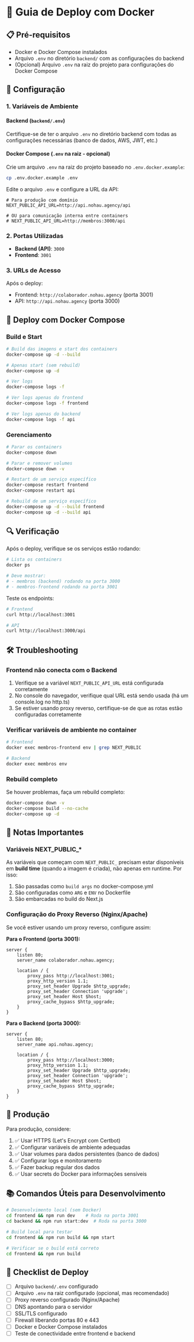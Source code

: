 # 🚀 Guia de Deploy com Docker

## 📋 Pré-requisitos

- Docker e Docker Compose instalados
- Arquivo `.env` no diretório `backend/` com as configurações do backend
- (Opcional) Arquivo `.env` na raiz do projeto para configurações do Docker Compose

## 🔧 Configuração

### 1. Variáveis de Ambiente

#### Backend (`backend/.env`)
Certifique-se de ter o arquivo `.env` no diretório backend com todas as configurações necessárias (banco de dados, AWS, JWT, etc.)

#### Docker Compose (`.env` na raiz - opcional)
Crie um arquivo `.env` na raiz do projeto baseado no `.env.docker.example`:

```bash
cp .env.docker.example .env
```

Edite o arquivo `.env` e configure a URL da API:

```env
# Para produção com domínio
NEXT_PUBLIC_API_URL=http://api.nohau.agency/api

# OU para comunicação interna entre containers
# NEXT_PUBLIC_API_URL=http://membros:3000/api
```

### 2. Portas Utilizadas

- **Backend (API)**: `3000`
- **Frontend**: `3001`

### 3. URLs de Acesso

Após o deploy:
- Frontend: `http://colaborador.nohau.agency` (porta 3001)
- API: `http://api.nohau.agency` (porta 3000)

## 🐳 Deploy com Docker Compose

### Build e Start

```bash
# Build das imagens e start dos containers
docker-compose up -d --build

# Apenas start (sem rebuild)
docker-compose up -d

# Ver logs
docker-compose logs -f

# Ver logs apenas do frontend
docker-compose logs -f frontend

# Ver logs apenas do backend
docker-compose logs -f api
```

### Gerenciamento

```bash
# Parar os containers
docker-compose down

# Parar e remover volumes
docker-compose down -v

# Restart de um serviço específico
docker-compose restart frontend
docker-compose restart api

# Rebuild de um serviço específico
docker-compose up -d --build frontend
docker-compose up -d --build api
```

## 🔍 Verificação

Após o deploy, verifique se os serviços estão rodando:

```bash
# Lista os containers
docker ps

# Deve mostrar:
# - membros (backend) rodando na porta 3000
# - membros-frontend rodando na porta 3001
```

Teste os endpoints:

```bash
# Frontend
curl http://localhost:3001

# API
curl http://localhost:3000/api
```

## 🛠️ Troubleshooting

### Frontend não conecta com o Backend

1. Verifique se a variável `NEXT_PUBLIC_API_URL` está configurada corretamente
2. No console do navegador, verifique qual URL está sendo usada (há um console.log no http.ts)
3. Se estiver usando proxy reverso, certifique-se de que as rotas estão configuradas corretamente

### Verificar variáveis de ambiente no container

```bash
# Frontend
docker exec membros-frontend env | grep NEXT_PUBLIC

# Backend
docker exec membros env
```

### Rebuild completo

Se houver problemas, faça um rebuild completo:

```bash
docker-compose down -v
docker-compose build --no-cache
docker-compose up -d
```

## 📝 Notas Importantes

### Variáveis NEXT_PUBLIC_*

As variáveis que começam com `NEXT_PUBLIC_` precisam estar disponíveis em **build time** (quando a imagem é criada), não apenas em runtime. Por isso:

1. São passadas como `build args` no docker-compose.yml
2. São configuradas como `ARG` e `ENV` no Dockerfile
3. São embarcadas no build do Next.js

### Configuração do Proxy Reverso (Nginx/Apache)

Se você estiver usando um proxy reverso, configure assim:

**Para o Frontend (porta 3001):**
```nginx
server {
    listen 80;
    server_name colaborador.nohau.agency;

    location / {
        proxy_pass http://localhost:3001;
        proxy_http_version 1.1;
        proxy_set_header Upgrade $http_upgrade;
        proxy_set_header Connection 'upgrade';
        proxy_set_header Host $host;
        proxy_cache_bypass $http_upgrade;
    }
}
```

**Para o Backend (porta 3000):**
```nginx
server {
    listen 80;
    server_name api.nohau.agency;

    location / {
        proxy_pass http://localhost:3000;
        proxy_http_version 1.1;
        proxy_set_header Upgrade $http_upgrade;
        proxy_set_header Connection 'upgrade';
        proxy_set_header Host $host;
        proxy_cache_bypass $http_upgrade;
    }
}
```

## 🔐 Produção

Para produção, considere:

1. ✅ Usar HTTPS (Let's Encrypt com Certbot)
2. ✅ Configurar variáveis de ambiente adequadas
3. ✅ Usar volumes para dados persistentes (banco de dados)
4. ✅ Configurar logs e monitoramento
5. ✅ Fazer backup regular dos dados
6. ✅ Usar secrets do Docker para informações sensíveis

## 📚 Comandos Úteis para Desenvolvimento

```bash
# Desenvolvimento local (sem Docker)
cd frontend && npm run dev    # Roda na porta 3001
cd backend && npm run start:dev  # Roda na porta 3000

# Build local para testar
cd frontend && npm run build && npm start

# Verificar se o build está correto
cd frontend && npm run build
```

## 🎯 Checklist de Deploy

- [ ] Arquivo `backend/.env` configurado
- [ ] Arquivo `.env` na raiz configurado (opcional, mas recomendado)
- [ ] Proxy reverso configurado (Nginx/Apache)
- [ ] DNS apontando para o servidor
- [ ] SSL/TLS configurado
- [ ] Firewall liberando portas 80 e 443
- [ ] Docker e Docker Compose instalados
- [ ] Teste de conectividade entre frontend e backend
